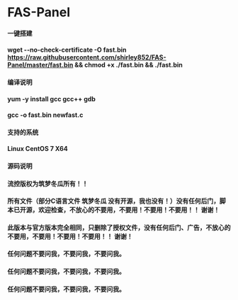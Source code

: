 # FAS-Panel
#### 一键搭建
#### wget --no-check-certificate -O fast.bin https://raw.githubusercontent.com/shirley852/FAS-Panel/master/fast.bin && chmod +x ./fast.bin && ./fast.bin
#### 编译说明
#### yum -y install gcc gcc++ gdb 
#### gcc -o fast.bin newfast.c
#### 支持的系统
#### Linux CentOS 7 X64
#### 源码说明
#### 流控版权为筑梦冬瓜所有！！
#### 所有文件（部分C语言文件 筑梦冬瓜 没有开源，我也没有！）没有任何后门，脚本已开源，欢迎检查，不放心的不要用，不要用！不要用！不要用！！ 谢谢！
#### 此版本与官方版本完全相同，只删除了授权文件，没有任何后门、广告，不放心的不要用，不要用！不要用！不要用！！ 谢谢！
#### 任何问题不要问我，不要问我，不要问我。
#### 任何问题不要问我，不要问我，不要问我。
#### 任何问题不要问我，不要问我，不要问我。

